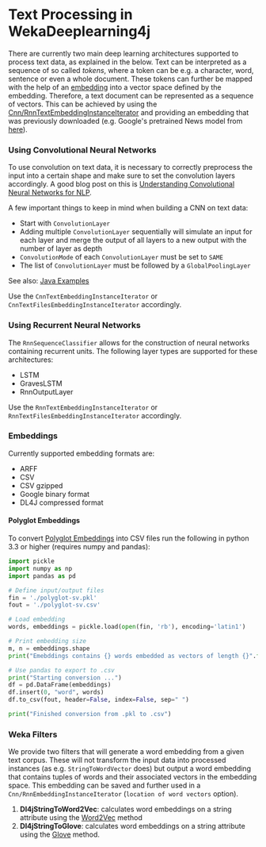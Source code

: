 # Text Processing in WekaDeeplearning4j
There are currently two main deep learning architectures supported to process text data, as explained in the below.
Text can be interpreted as a sequence of so called *tokens*, where a token can be e.g. a character, word, sentence or even a whole document. These tokens can further be mapped with the help of an [embedding](https://en.wikipedia.org/wiki/Word_embedding) into a vector space defined by the embedding. Therefore, a text document can be represented as a sequence of vectors. This can be achieved by using the [Cnn/RnnTextEmbeddingInstanceIterator](data.md#cnnrnntextembeddinginstanceiterator) and providing an embedding that was previously downloaded (e.g. Google's pretrained News model from [here](https://code.google.com/archive/p/word2vec/)). 

### Using Convolutional Neural Networks
To use convolution on text data, it is necessary to correctly preprocess the input into a certain shape and make sure to set the convolution layers accordingly. A good blog post on this is [Understanding Convolutional Neural Networks for NLP](http://www.wildml.com/2015/11/understanding-convolutional-neural-networks-for-nlp/).

A few important things to keep in mind when building a CNN on text data:

- Start with `ConvolutionLayer`
- Adding multiple `ConvolutionLayer` sequentially will simulate an input for each layer and merge the output of all layers to a new output with the number of layer as depth
- `ConvolutionMode` of each `ConvolutionLayer` must be set to `SAME`
- The list of `ConvolutionLayer` must be followed by a `GlobalPoolingLayer`

See also: [Java Examples](../examples/classifying-imdb.md#java-cnn)

Use the `CnnTextEmbeddingInstanceIterator` or `CnnTextFilesEmbeddingInstanceIterator` accordingly.

### Using Recurrent Neural Networks

The `RnnSequenceClassifier` allows for the construction of neural networks containing recurrent units. The following layer types are supported for these architectures:

- LSTM
- GravesLSTM
- RnnOutputLayer

Use the `RnnTextEmbeddingInstanceIterator` or `RnnTextFilesEmbeddingInstanceIterator` accordingly.
### Embeddings

Currently supported embedding formats are:

- ARFF
- CSV
- CSV gzipped
- Google binary format
- DL4J compressed format

#### Polyglot Embeddings
To convert [Polyglot Embeddings](https://sites.google.com/site/rmyeid/projects/polyglot) into CSV files run the following in python 3.3 or higher (requires numpy and pandas):
```python
import pickle
import numpy as np
import pandas as pd

# Define input/output files
fin = './polyglot-sv.pkl'
fout = './polyglot-sv.csv'

# Load embedding
words, embeddings = pickle.load(open(fin, 'rb'), encoding='latin1')

# Print embedding size
m, n = embeddings.shape
print("Emebddings contains {} words embedded as vectors of length {}".format(m, n))

# Use pandas to export to .csv
print("Starting conversion ...")
df = pd.DataFrame(embeddings)
df.insert(0, "word", words)
df.to_csv(fout, header=False, index=False, sep=" ")

print("Finished conversion from .pkl to .csv")

```

### Weka Filters
We provide two filters that will generate a word embedding from a given text corpus. These will not transform the input data into processed instances (as e.g. `StringToWordVector` does) but output a word embedding that contains tuples of words and their associated vectors in the embedding space. This embedding can be saved and further used in a `Cnn/RnnEmbeddingInstanceIterator` (`location of word vectors` option).

 1. __Dl4jStringToWord2Vec__: calculates word embeddings on a string attribute using the [Word2Vec](https://code.google.com/archive/p/word2vec/) method
 2. __Dl4jStringToGlove__: calculates word embeddings on a string attribute using the [Glove]( https://nlp.stanford.edu/projects/glove/) method.
